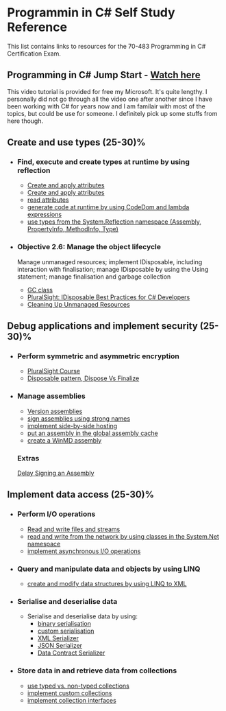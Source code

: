
# __Programmin in C# Self Study Reference__

This list contains links to resources for the 70-483 Programming in C# Certification Exam.

## Programming in C# Jump Start - [Watch here](https://mva.microsoft.com/en-us/training-courses/programming-in-c-jump-start-14254?l=j0iuozSfB_6900115888)
This video tutorial is provided for free my Microsoft. It's quite lengthy. I personally did not go through all the video one after another since I have been working with C# for years now and I am familair with most of the topics, but could be use for someone. I definitely pick up some stuffs from here though.

## Create and use types (25-30)%
- ### Find, execute and create types at runtime by using reflection
	- [Create and apply attributes](https://docs.microsoft.com/en-us/dotnet/standard/attributes/writing-custom-attributes)
	- [Create and apply attributes](https://www.codeproject.com/Articles/827091/Csharp-Attributes-in-minutes)
	- [read attributes](https://docs.microsoft.com/en-us/dotnet/standard/attributes/retrieving-information-stored-in-attributes)
	- [generate code at runtime by using CodeDom and lambda expressions](https://docs.microsoft.com/en-us/dotnet/framework/reflection-and-codedom/using-the-codedom)
	- [use types from the System.Reflection namespace (Assembly, PropertyInfo, MethodInfo, Type)](https://app.pluralsight.com/library/courses/practical-reflection-dotnet/table-of-contents)
	
	
- ### Objective 2.6: Manage the object lifecycle
	Manage unmanaged resources; implement IDisposable, including interaction with finalisation; manage IDisposable by using the Using statement; manage finalisation and garbage collection
	- [GC class](https://docs.microsoft.com/en-gb/dotnet/api/system.gc?view=netframework-4.5)
	- [PluralSight: IDisposable Best Practices for C# Developers](https://app.pluralsight.com/library/courses/idisposable-best-practices-csharp-developers/table-of-contents)
	- [Cleaning Up Unmanaged Resources](https://docs.microsoft.com/en-us/dotnet/standard/garbage-collection/unmanaged)
	
	
## Debug applications and implement security (25-30)%
- ### Perform symmetric and asymmetric encryption
	- [PluralSight Course](https://app.pluralsight.com/library/courses/practical-cryptography-dotnet/table-of-contents)
	- [Disposable pattern, Dispose Vs Finalize](https://www.youtube.com/watch?v=cZtgIwHLJmc)
	
- ### Manage assemblies
	- [Version assemblies]()
	- [sign assemblies using strong names](https://www.youtube.com/watch?v=p6u7n_BPcVw&list=PL8598C97BA1D871C1&index=3&t=11s)
	- [implement side-by-side hosting](https://www.youtube.com/watch?v=FYmRrEYyhCM&list=PL8598C97BA1D871C1&index=4)
	- [put an assembly in the global assembly cache](https://www.youtube.com/watch?v=FYmRrEYyhCM&list=PL8598C97BA1D871C1&index=4)
	- [create a WinMD assembly]()
	
	### Extras
	[Delay Signing an Assembly](https://docs.microsoft.com/en-us/dotnet/framework/app-domains/delay-sign-assembly)
	
	
## Implement data access (25-30)%
- ### Perform I/O operations
	- [Read and write files and streams](https://docs.microsoft.com/en-us/dotnet/standard/io/)
	- [read and write from the network by using classes in the System.Net namespace](https://docs.microsoft.com/en-us/dotnet/framework/network-programming/using-streams-on-the-network)
	- [implement asynchronous I/O operations](https://docs.microsoft.com/en-us/dotnet/standard/io/asynchronous-file-i-o)
	
	
- ### Query and manipulate data and objects by using LINQ
	- [create and modify data structures by using LINQ to XML](https://docs.microsoft.com/en-us/dotnet/csharp/programming-guide/concepts/linq/basic-queries-linq-to-xml)
	
		
- ### Serialise and deserialise data
	- Serialise and deserialise data by using:
		- [binary serialisation](https://docs.microsoft.com/en-us/dotnet/framework/serialization/binary-serialization)
		- [custom serialisation](https://docs.microsoft.com/en-us/dotnet/framework/serialization/custom-serialization)
		- [XML Serializer](https://docs.microsoft.com/en-us/dotnet/framework/serialization/xml-and-soap-serialization)
		- [JSON Serializer](https://docs.microsoft.com/en-us/dotnet/framework/wcf/feature-details/how-to-serialize-and-deserialize-json-data) 
		- [Data Contract Serializer](https://docs.microsoft.com/en-us/dotnet/framework/wcf/feature-details/data-contract-serializer)
		

- ### Store data in and retrieve data from collections
	- [use typed vs. non-typed collections]()
	- [implement custom collections](https://docs.microsoft.com/en-us/dotnet/csharp/programming-guide/concepts/collections#BKMK_CustomCollection)
	- [implement collection interfaces](http://www.informit.com/articles/article.aspx?p=171028&seqNum=4)































































































































































































































































































































































